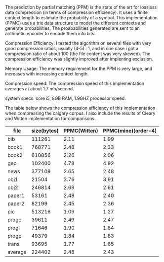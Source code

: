 The prediction by partial matching (PPM) is the state of the art for lossless data compression (in terms of compression efficiency). It uses a finite context length to estimate
the probability of a symbol. 
This implementation (PPMC) uses a trie data structure to model the different contexts and generate probabilities. The proababilities
generated are sent to an arithmetic encoder to encode them into bits.

Compression Efficiency:
I tested the algorithm on several files with very good compression ratios, usually (4-5) : 1, and in one case i got a compression ratio of about
100 (the file content was very skewed).
The compression efficiency was slightly improved after implenting exclusion.

Memory Usage:
The memory requirement for the PPM is very large, and increases with increasing context length.

Compression speed:
The compression speed of this implementation averages at about 1.7 mb/second.

system specs: core i5, 8GB RAM, 1.9GHZ processor speed.

The table below shows the compression efficiency of this implementation when compressing the calgary corpus. I also include the 
results of Cleary and Witten implementation for comparisons.

|file    |   size(bytes)    |   PPMC(Witten)    |  PPMC(mine)(order-4) |
|--------|------------------|-------------------|----------------------|
|bib     |  111261			|      2.11		    |		1.99		   |
|book1   |  768771			|      2.48		    |		2.33		   |
|book2   |  610856			|      2.26		    |		2.06		   |
|geo     |  102400			|      4.78		    |		4.92		   |
|news    |  377109			|      2.65		    |		2.48		   |
|obj1    |  21504			|      3.76         |       3.91           |
|obj2    |  246814			|      2.69			|		2.61		   |
|paper1	 |  53161			|	   2.48			|		2.40		   |
|paper2	 |  82199			|	   2.45			|		2.36		   |
|pic     |  513216			|	   1.09			|		1.27		   |
|progc	 |  39611			|	   2.49			|		2.47		   |
|progl	 |  71646			|	   1.90			|		1.84		   |
|progp	 |  49379			|	   1.84			|		1.83		   |
|trans	 |  93695			|      1.77			|		1.65		   |
|average |  224402			|	   2.48			|		2.43		   |
